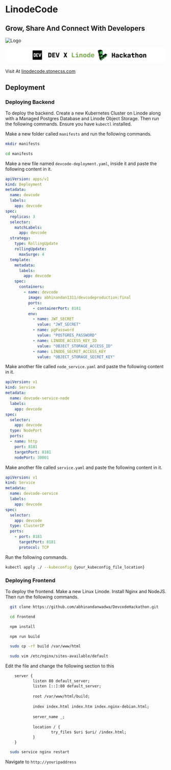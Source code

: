 # LinodeCode

## Grow, Share And Connect With Developers

![Logo](images/devcode.png)

![Banner](images/banner.png)

Visit At <a href="https://linodecode.stonecss.com" target="_blank">linodecode.stonecss.com</a>

## Deployment

### Deploying Backend

To deploy the backend. Create a new Kubernetes Cluster on Linode along with a Managed Postgres Database and Linode Object Storage. Then run the following commands. Ensure you have `kubectl` installed.

Make a new folder called `manifests` and run the following commands.

```bash
mkdir manifests
```

```bash
cd manifests
```

Make a new file named `devcode-deployment.yaml`, inside it and paste the following content in it.

```yaml
apiVersion: apps/v1
kind: Deployment
metadata:
  name: devcode
  labels:
    app: devcode
spec:
  replicas: 3
  selector:
    matchLabels:
      app: devcode
  strategy:
    type: RollingUpdate
    rollingUpdate:
      maxSurge: 4
  template:
    metadata:
      labels:
        app: devcode
    spec:
      containers:
        - name: devcode
          image: abhinandan1311/devcodeproduction:final
          ports:
            - containerPort: 8181
          env:
            - name: JWT_SECRET
              value: "JWT_SECRET"
            - name: pgPassword
              value: "POSTGRES_PASSWORD"
            - name: LINODE_ACCESS_KEY_ID
              value: "OBJECT_STORAGE_ACCESS_ID"
            - name: LINODE_SECRET_ACCESS_KEY
              value: "OBJECT_STORAGE_SECRET_KEY"
```

Make another file called `node_service.yaml` and paste the following content in it.

```yaml
apiVersion: v1
kind: Service
metadata:
  name: devcode-service-node
  labels:
    app: devcode
spec:
  selector:
    app: devcode
  type: NodePort
  ports:
  - name: http
    port: 8181
    targetPort: 8181
    nodePort: 30001
```

Make another file called `service.yaml` and paste the following content in it.

```yaml
apiVersion: v1
kind: Service
metadata:
  name: devcode-service
  labels:
    app: devcode
spec:
  selector:
    app: devcode
  type: ClusterIP
  ports:
    - port: 8181
      targetPort: 8181
      protocol: TCP
```

Run the following commands.

```bash
kubectl apply ./ --kubeconfig {your_kubeconfig_file_location}
```


### Deploying Frontend

To deploy the frontend. Make a new Linux Linode. Install Nginx and NodeJS. Then run the following commands.

```bash
  git clone https://github.com/abhinandanwadwa/DevcodeHackathon.git
```

```bash
  cd frontend
```

```bash
  npm install
```

```bash
  npm run build
```

```bash
  sudo cp -rf build /var/www/html
```

```bash
  sudo vim /etc/nginx/sites-available/default
```

Edit the file and change the following section to this

```
    server {
            listen 80 default_server;
            listen [::]:80 default_server;

            root /var/www/html/build;

            index index.html index.htm index.nginx-debian.html;

            server_name _;

            location / {
                    try_files $uri $uri/ /index.html;
            }
    }
```

```bash
  sudo service nginx restart
```

Navigate to `http://youripaddress`
